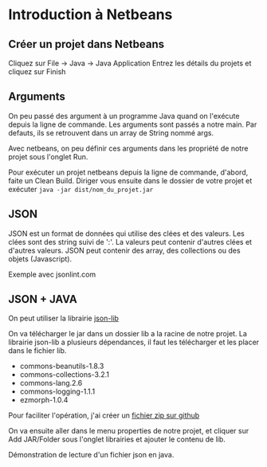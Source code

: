 # Introduction à Netbeans

## Créer un projet dans Netbeans

Cliquez sur File -> Java -> Java Application
Entrez les détails du projets et cliquez sur Finish

## Arguments

On peu passé des argument à un programme Java quand on l'exécute depuis la ligne de commande.
Les arguments sont passés a notre main. Par defauts, ils se retrouvent dans un array de String nommé args.

Avec netbeans, on peu définir ces arguments dans les propriété de notre projet sous l'onglet Run.

Pour exécuter un projet netbeans depuis la ligne de commande, d'abord, faite un Clean Build.
Diriger vous ensuite dans le dossier de votre projet et exécuter `java -jar dist/nom_du_projet.jar`

## JSON

JSON est un format de données qui utilise des clées et des valeurs.
Les clées sont des string suivi de ':'.
La valeurs peut contenir d'autres clées et d'autres valeurs.
JSON peut contenir des array, des collections ou des objets (Javascript).

Exemple avec jsonlint.com

## JSON + JAVA

On peut utiliser la librairie [json-lib](http://json-lib.sourceforge.net)

On va télécharger le jar dans un dossier lib a la racine de notre projet.
La librairie json-lib a plusieurs dépendances, il faut les télécharger et les placer dans le fichier lib.

* commons-beanutils-1.8.3
* commons-collections-3.2.1
* commons-lang.2.6
* commons-logging-1.1.1
* ezmorph-1.0.4

Pour faciliter l'opération, j'ai créer un [fichier zip sur github](https://github.com/alexcp/inf2015/blob/master/json-lib_et_dependance.zip?raw=true)

On va ensuite aller dans le menu properties de notre projet, et cliquer sur Add JAR/Folder sous l'onglet librairies et ajouter le contenu de lib.

Démonstration de lecture d'un fichier json en java.
